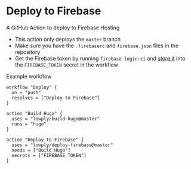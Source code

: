 # Deploy to Firebase

A GitHub Action to deploy to Firebase Hosting

- This action only deploys the `master` branch
- Make sure you have the `.firebaserc` and `firebase.json` files in the repository
- Get the Firebase token by running `firebase login:ci` and [store it](https://developer.github.com/actions/creating-workflows/storing-secrets/) into the `FIREBASE_TOKEN` secret in the workflow

Example workflow

```
workflow "Deploy" {
  on = "push"
  resolves = ["Deploy to Firebase"]
}

action "Build Hugo" {
  uses = "lowply/build-hugo@master"
  runs = "hugo"
}

action "Deploy to Firebase" {
  uses = "lowply/deploy-firebase@master"
  needs = ["Build Hugo"]
  secrets = ["FIREBASE_TOKEN"]
}
```